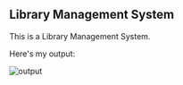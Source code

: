 ## Library Management System

This is a Library Management System.

Here's my output:

![output](output.pn)
